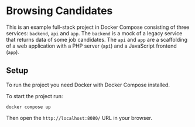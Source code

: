 # Browsing Candidates

This is an example full-stack project in Docker Compose consisting of three services: `backend`, `api` and `app`. The `backend` is a mock of a legacy service that returns data of some job candidates. The `api` and `app` are a scaffolding of a web application with a PHP server (`api`) and a JavaScript frontend (`app`).

## Setup

To run the project you need Docker with Docker Compose installed.

To start the project run:

```
docker compose up
```

Then open the `http://localhost:8080/` URL in your browser.
